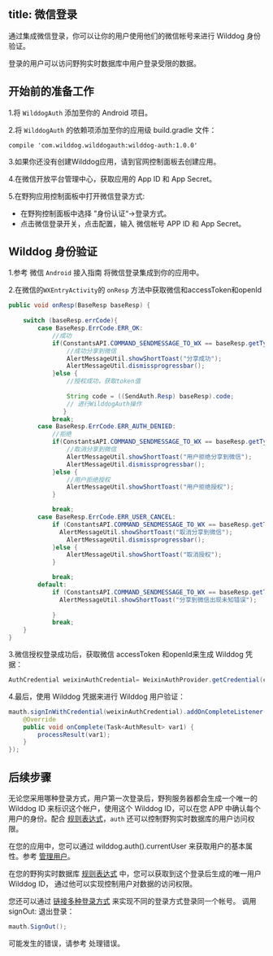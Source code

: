 title: 微信登录
---

通过集成微信登录，你可以让你的用户使用他们的微信帐号来进行 Wilddog 身份验证。

登录的用户可以访问野狗实时数据库中用户登录受限的数据。

## 开始前的准备工作

1.将 `WilddogAuth` 添加至你的 Android 项目。

2.将 `WilddogAuth` 的依赖项添加至你的应用级 build.gradle 文件：
    
    compile 'com.wilddog.wilddogauth:wilddog-auth:1.0.0'
3.如果你还没有创建Wilddog应用，请到官网控制面板去创建应用。

4.在微信开放平台管理中心，获取应用的 App ID 和 App Secret。

5.在野狗应用控制面板中打开微信登录方式:

  *  在野狗控制面板中选择 ”身份认证“->登录方式。
  *  点击微信登录开关，点击配置，输入 微信帐号 APP ID 和 App Secret。

## Wilddog 身份验证

1.参考 微信 `Android` 接入指南 将微信登录集成到你的应用中。

2.在微信的`WXEntryActivity`的 `onResp` 方法中获取微信和accessToken和openId

```java
public void onResp(BaseResp baseResp) {
   
    switch (baseResp.errCode){
        case BaseResp.ErrCode.ERR_OK:
            //成功
            if(ConstantsAPI.COMMAND_SENDMESSAGE_TO_WX == baseResp.getType()){
                //成功分享到微信
                AlertMessageUtil.showShortToast("分享成功");
                AlertMessageUtil.dismissprogressbar();
            }else {
                //授权成功，获取token值
           
                String code = ((SendAuth.Resp) baseResp).code;
                // 进行WilddogAuth操作
               }
            break;
        case BaseResp.ErrCode.ERR_AUTH_DENIED:
            //拒绝
            if(ConstantsAPI.COMMAND_SENDMESSAGE_TO_WX == baseResp.getType()){
                //取消分享到微信
                AlertMessageUtil.showShortToast("用户拒绝分享到微信");
                AlertMessageUtil.dismissprogressbar();
            }else {
                //用户拒绝授权
                AlertMessageUtil.showShortToast("用户拒绝授权");
            }

            break;
        case BaseResp.ErrCode.ERR_USER_CANCEL:
            if (ConstantsAPI.COMMAND_SENDMESSAGE_TO_WX == baseResp.getType()) {
              AlertMessageUtil.showShortToast("取消分享到微信");
                AlertMessageUtil.dismissprogressbar();
            }else {
                AlertMessageUtil.showShortToast("取消授权");
            }

            break;
        default:
            if (ConstantsAPI.COMMAND_SENDMESSAGE_TO_WX == baseResp.getType()) {
              AlertMessageUtil.showShortToast("分享到微信出现未知错误");
       
            }
            break;
    }
}
```

3.微信授权登录成功后，获取微信 accessToken 和openId来生成 Wilddog 凭据：

```java
AuthCredential weixinAuthCredential= WeixinAuthProvider.getCredential(code);
```

4.最后，使用 Wilddog 凭据来进行 Wilddog 用户验证：

```java
mauth.signInWithCredential(weixinAuthCredential).addOnCompleteListener(new OnCompleteListener<AuthResult>() {
    @Override
    public void onComplete(Task<AuthResult> var1) {
        processResult(var1);
    }
});
```

## 后续步骤

无论您采用哪种登录方式，用户第一次登录后，野狗服务器都会生成一个唯一的 Wilddog ID 来标识这个帐户，使用这个 Wilddog ID，可以在您 APP 中确认每个用户的身份。配合 [规则表达式](/sync/rules/introduce-rule.html)，`auth` 还可以控制野狗实时数据库的用户访问权限。

在您的应用中，您可以通过 wilddog.auth().currentUser 来获取用户的基本属性。参考 [管理用户](/auth/web/manageuser.html)。

在您的野狗实时数据库 [规则表达式](/sync/rules/introduce-rule.html) 中，您可以获取到这个登录后生成的唯一用户 Wilddog ID， 通过他可以实现控制用户对数据的访问权限。

您还可以通过 [链接多种登录方式](/auth/web/link.html) 来实现不同的登录方式登录同一个帐号。
调用 signOut: 退出登录：

```java
mauth.SignOut();
```

可能发生的错误，请参考 处理错误。